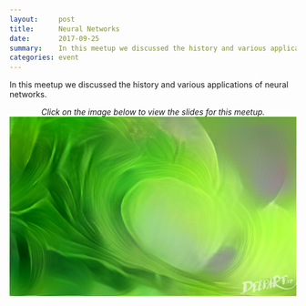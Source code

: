 ```yaml
---
layout:     post
title:      Neural Networks
date:       2017-09-25
summary:    In this meetup we discussed the history and various applications of neural networks.
categories: event
---
```



In this meetup we discussed the history and various applications of neural networks.  

<p align="center">
	<i>Click on the image below to view the slides for this meetup.</i>
	<a href="https://www.slideshare.net/MichaelMotoki/applications-of-neural-networks">
		<img src="https://github.com/hawaiimachinelearning/hawaiimachinelearning.github.io/raw/master/slides/bananawave.jpg" alt="Neural Networks Slides">
		<br>
	</a>

</p>

